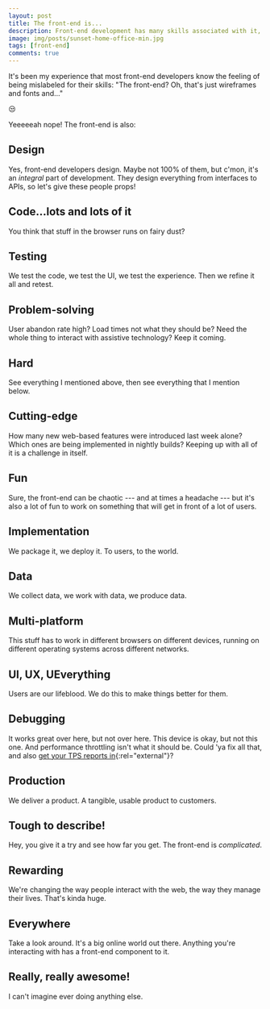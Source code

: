 ```yaml
---
layout: post
title: The front-end is...
description: Front-end development has many skills associated with it, and it's been my experience that the role is often misunderstood. The front-end is tough to describe, but here's a brief nod of recognition to just some of what developers do.
image: img/posts/sunset-home-office-min.jpg
tags: [front-end]
comments: true
---
```


It's been my experience that most front-end developers know the feeling of being mislabeled for their skills: "The front-end? Oh, that's just wireframes and fonts and..."

<span role="img" aria-label="emoji unamused face">&#x1F612;</span>

Yeeeeeah nope! The front-end is also:

## Design

Yes, front-end developers design. Maybe not 100% of them, but c'mon, it's an _integral_ part of development. They design everything from interfaces to APIs, so let's give these people props!

## Code...lots and lots of it

You think that stuff in the browser runs on fairy dust?

## Testing

We test the code, we test the UI, we test the experience. Then we refine it all and retest.

## Problem-solving

User abandon rate high? Load times not what they should be? Need the whole thing to interact with assistive technology? Keep it coming.

## Hard

See everything I mentioned above, then see everything that I mention below.

## Cutting-edge

How many new web-based features were introduced last week alone? Which ones are being implemented in nightly builds? Keeping up with all of it is a challenge in itself.

## Fun

Sure, the front-end can be chaotic --- and at times a headache --- but it's also a lot of fun to work on something that will get in front of a lot of users.

## Implementation

We package it, we deploy it. To users, to the world.

## Data

We collect data, we work with data, we produce data.

## Multi-platform

This stuff has to work in different browsers on different devices, running on different operating systems across different networks.

## UI, UX, UEverything

Users are our lifeblood. We do this to make things better for them.

## Debugging

It works great over here, but not over here. This device is okay, but not this one. And performance throttling isn't what it should be. Could 'ya fix all that, and also [get your TPS reports in](https://www.youtube.com/watch?v=Fy3rjQGc6lA){:rel="external"}?

## Production

We deliver a product. A tangible, usable product to customers.

## Tough to describe!

Hey, you give it a try and see how far you get. The front-end is *complicated*.

## Rewarding

We're changing the way people interact with the web, the way they manage their lives. That's kinda huge.

## Everywhere

Take a look around. It's a big online world out there. Anything you're interacting with has a front-end component to it.

## Really, really awesome!

I can't imagine ever doing anything else.
